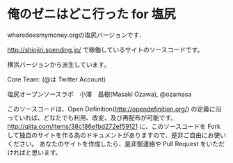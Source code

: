 # 俺のゼニはどこ行った for 塩尻

wheredoesmymoney.orgの塩尻バージョンです．

http://shiojiri.spending.jp/ で稼働しているサイトのソースコードです。

横浜バージョンから派生しています。

Core Team: (@は Twitter Account)


塩尻オープンソースラボ　小澤　昌樹(Masaki Ozawa), @ozamasa

このソースコードは、Open Definition(http://opendefinition.org/) の定義に沿っていれば、どなたでも利用、改変、及び再配布が可能です。
http://qiita.com/items/38c186efbd272ef59121
に、このソースコードを Fork して独自のサイトを作る為のドキュメントがありますので、是非ご自由にお使いください。
あなたのサイトを作成したら、是非御連絡や Pull Request をいただければと思います。
